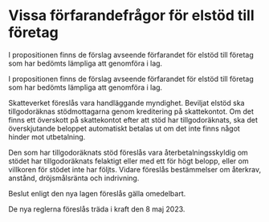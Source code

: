 # Vissa förfarandefrågor för elstöd till företag

I propositionen finns de förslag avseende förfarandet för elstöd till företag som har bedömts lämpliga att genomföra i lag.

I propositionen finns de förslag avseende förfarandet för elstöd till företag som har bedömts lämpliga att genomföra i lag.

Skatteverket föreslås vara handläggande myndighet. Beviljat elstöd ska tillgodoräknas stödmottagarna genom kreditering på skattekontot. Om det finns ett överskott på skattekontot efter att stöd har tillgodoräknats, ska det överskjutande beloppet automatiskt betalas ut om det inte finns något hinder mot utbetalning.

Den som har tillgodoräknats stöd föreslås vara återbetalningsskyldig om stödet har tillgodoräknats felaktigt eller med ett för högt belopp, eller om villkoren för stödet inte har följts. Vidare föreslås bestämmelser om återkrav, anstånd, dröjsmålsränta och indrivning.

Beslut enligt den nya lagen föreslås gälla omedelbart.

De nya reglerna föreslås träda i kraft den 8 maj 2023.
